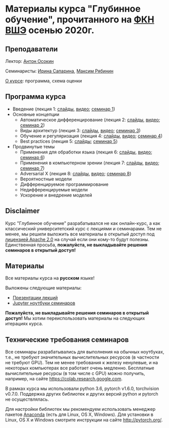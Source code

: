 # Материалы курса "Глубинное обучение", прочитанного на [ФКН ВШЭ](https://cs.hse.ru/) осенью 2020г.

## Преподаватели
Лектор: [Антон Осокин](https://aosokin.github.io/)

Семинаристы: [Ирина Сапарина](https://github.com/saparina), [Максим Рябинин](https://www.hse.ru/staff/mryabinin)

[О курсе](lectures/DL20-fall-about.pdf): программа, схема оценки

## Программа курса
* Введение (лекция 1: [слайды](lectures/DL20-fall-lecture1-intro.pdf), [видео](https://youtu.be/k3QZU5a1oRA); [семинар 1](seminars/seminar1/DL20-fall-seminar1.ipynb))
* Основные концепции
  - Автоматическое дифференцирование (лекция 2: [слайды](lectures/DL20-fall-lecture2-backprop.pdf), [видео](https://youtu.be/cKMaEpf4MeU); [семинар 2](seminars/seminar2/DL20-fall-seminar2.ipynb))
  - Виды архитектур (лекция 3: [слайды](lectures/DL20-fall-lecture3-models.pdf), [видео](https://youtu.be/Uim4xLhXjRE); [семинар 3](seminars/seminar3/DL20_fall_seminar3.ipynb))
  - Обучение и регуляризация (лекция 4: [слайды](lectures/DL20-fall-lecture4-training.pdf), [видео](https://youtu.be/kE3AicLd5KE); [семинар 4](seminars/seminar4/DL20_fall_seminar4.ipynb))
  - Best practices (лекция 5: [слайды](lectures/DL20-fall-lecture5-bestpractices.pdf); [семинар 5](seminars/seminar5/looking_for_bugs.ipynb))
* Продвинутые темы
  - Применения для обработки языка (лекция 6: [слайды](lectures/DL20-fall-lecture6-deepnlp.pdf), [видео](https://youtu.be/ID_sIs_dEbE); [семинар 6](seminars/seminar6/DL20_fall_seminar6.ipynb))
  - Применения в компьютерном зрении (лекция 7: [слайды](lectures/DL20-fall-lecture7-deepvision.pdf), [видео](https://youtu.be/d5r6k1czEys); [семинар 7](seminars/seminar7/DL20_fall_seminar7.ipynb))
  - Adversarial X (лекция 8: [слайды](lectures/DL20-fall-lecture8-adversarialX.pdf), [видео](https://youtu.be/hCR8iue9yjM); [семинар 8](seminars/seminar8/DL20_fall_seminar8.ipynb))
  - Вероятностные модели
  - Дифференцируемое программирование
  - Недифференцируемые модели
  - Ускорение и внедрение моделей

## Disclaimer
Курс "Глубинное обучение" разрабатывался не как онлайн-курс, а как классический университетский курс с лекциями и семинарами.
Тем не менее, мы решили выложить все материалы в открытый доступ под [лицензией Apache 2.0](../LICENSE) на случай если они кому-то будут полезны.
Единственная просьба, **пожалуйста, не выкладывайте решения семинаров в открытый доступ!** 
  
## Материалы
Все материалы курса на **русском** языке!

Выложены следующие материалы:
* [Презентации лекций](lectures)
* [Jupyter ноутбуки семинаров](seminars) 

**Пожалуйста, не выкладывайте решения семинаров в открытый доступ!** Мы хотим переиспользовать материалы на следующих итерациях курса.
 
## Технические требования семинаров
Все семинары разрабатывались для выполнения на обычных ноутбуках, т.е., не требуют значительных вычислительных ресурсов (в частности не требуют GPU). Тем не менее требования к железу ненулевые, и на некоторых компьютерах все работает очень медленно. Бесплатные вычислительные ресурсы (в том числе с GPU) можно получить, например, на сайте https://colab.research.google.com.

В рамках курса мы использовали python 3.6, pytorch v1.6.0, torchvision v0.7.0. Поддержка других библиотек и других версий python и pytorch не осуществлялась.
 
Для настройки библиотек мы рекомендуем использовать менеджер пакетов [Anaconda](https://www.anaconda.com/) (есть для Linux, OS X, Windows). Для установки в Linux, OS X и Windows смотрите инструкции на сайте http://pytorch.org/. 
 
